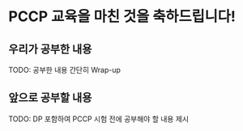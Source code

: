 # PCCP 교육을 마친 것을 축하드립니다!

## 우리가 공부한 내용

TODO: 공부한 내용 간단히 Wrap-up

## 앞으로 공부할 내용

TODO: DP 포함하여 PCCP 시험 전에 공부해야 할 내용 제시
